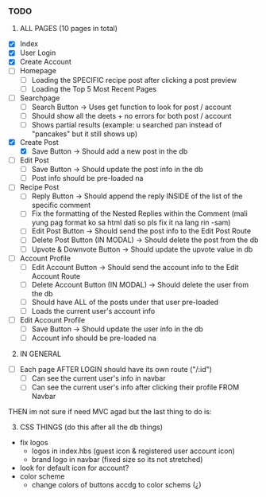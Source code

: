 ### **TODO**
1. ALL PAGES (10 pages in total)
- [x] Index
- [x] User Login
- [x] Create Account
- [ ] Homepage
  - [ ] Loading the SPECIFIC recipe post after clicking a post preview
  - [ ] Loading the Top 5 Most Recent Pages
- [ ] Searchpage
  - [ ] Search Button -> Uses get function to look for post / account
  - [ ] Should show all the deets + no errors for both post / account
  - [ ] Shows partial results (example: u searched pan instead of "pancakes" but it still shows up)
- [x] Create Post
  - [x] Save Button -> Should add a new post in the db
- [ ] Edit Post
  - [ ] Save Button -> Should update the post info in the db
  - [ ] Post info should be pre-loaded na
- [ ] Recipe Post
  - [ ] Reply Button -> Should append the reply INSIDE of the list of the specific comment
  - [ ] Fix the formatting of the Nested Replies within the Comment (mali yung pag format ko sa html dati so pls fix it na lang rin -sam)
  - [ ] Edit Post Button -> Should send the post info to the Edit Post Route
  - [ ] Delete Post Button (IN MODAL) -> Should delete the post from the db
  - [ ] Upvote & Downvote Button -> Should update the upvote value in db
- [ ] Account Profile
  - [ ] Edit Account Button -> Should send the account info to the Edit Account Route
  - [ ] Delete Account Button (IN MODAL) -> Should delete the user from the db
  - [ ] Should have ALL of the posts under that user pre-loaded
  - [ ] Loads the current user's account info
- [ ] Edit Account Profile
  - [ ] Save Button -> Should update the user info in the db
  - [ ] Account info should be pre-loaded na

2. IN GENERAL
- [ ] Each page AFTER LOGIN should have its own route ("/:id")
  - [ ] Can see the current user's info in navbar
  - [ ] Can see the current user's info after clicking their profile FROM Navbar

THEN im not sure if need MVC agad but the last thing to do is:

3. CSS THINGS (do this after all the db things)
  - fix logos
    - logos in index.hbs (guest icon & registered user account icon)
    - brand logo in navbar (fixed size so its not stretched)
  - look for default icon for account?
  - color scheme
    - change colors of buttons accdg to color schems (¿)
